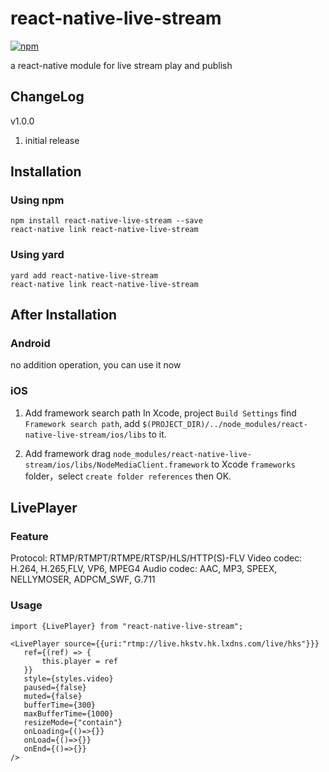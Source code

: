 # react-native-live-stream
[![npm](https://img.shields.io/npm/v/react-native-live-stream.svg?style=flat-square)](https://www.npmjs.com/package/react-native-live-stream)

a react-native module for live stream play and publish

## ChangeLog

v1.0.0
1. initial release


## Installation
### Using npm

    npm install react-native-live-stream --save
    react-native link react-native-live-stream

### Using yard
    yard add react-native-live-stream
    react-native link react-native-live-stream

## After Installation
### Android
 no addition operation, you can use it now

### iOS
1. Add framework search path
In Xcode, project ```Build Settings``` find ```Framework search path```, 
add ```$(PROJECT_DIR)/../node_modules/react-native-live-stream/ios/libs``` to it.

2. Add framework
drag ```node_modules/react-native-live-stream/ios/libs/NodeMediaClient.framework``` to Xcode ```frameworks``` folder，select ```create folder references``` then OK.

## LivePlayer

### Feature
Protocol: RTMP/RTMPT/RTMPE/RTSP/HLS/HTTP(S)-FLV
Video codec: H.264, H.265,FLV, VP6, MPEG4
Audio codec: AAC, MP3, SPEEX, NELLYMOSER, ADPCM_SWF, G.711

### Usage

```
import {LivePlayer} from "react-native-live-stream";

<LivePlayer source={{uri:"rtmp://live.hkstv.hk.lxdns.com/live/hks"}}}
   ref={(ref) => {
       this.player = ref
   }}
   style={styles.video}
   paused={false}
   muted={false}
   bufferTime={300}
   maxBufferTime={1000}
   resizeMode={"contain"}
   onLoading={()=>{}}
   onLoad={()=>{}}
   onEnd={()=>{}}
/>
```
